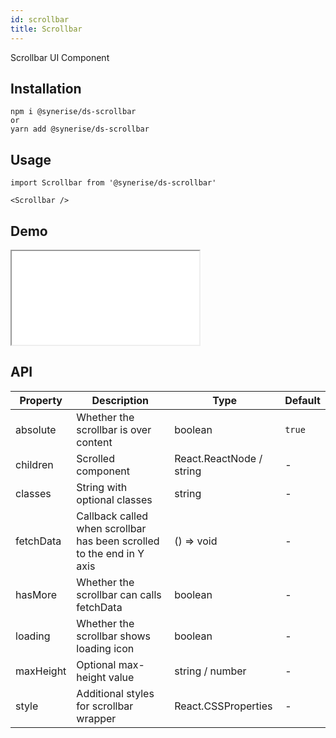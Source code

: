```yaml
---
id: scrollbar
title: Scrollbar
---
```


Scrollbar UI Component

## Installation

```
npm i @synerise/ds-scrollbar
or
yarn add @synerise/ds-scrollbar
```

## Usage

```
import Scrollbar from '@synerise/ds-scrollbar'

<Scrollbar />

```

## Demo

<iframe src="/storybook-static/iframe.html?id=components-scrollbar--default"></iframe>

## API

| Property  | Description                                                           | Type                     | Default |
| --------- | --------------------------------------------------------------------- | ------------------------ | ------- |
| absolute  | Whether the scrollbar is over content                                 | boolean                  | `true`   |
| children  | Scrolled component                                                    | React.ReactNode / string | -       |
| classes   | String with optional classes                                          | string                   | -       |
| fetchData | Callback called when scrollbar has been scrolled to the end in Y axis | () => void               | -       |
| hasMore   | Whether the scrollbar can calls fetchData                             | boolean                  | -       |
| loading   | Whether the scrollbar shows loading icon                              | boolean                  | -       |
| maxHeight | Optional max-height value                                             | string / number          | -       |
| style     | Additional styles for scrollbar wrapper                               | React.CSSProperties      | -       |
